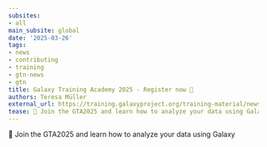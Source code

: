 ```yaml
---
subsites:
- all
main_subsite: global
date: '2025-03-26'
tags:
- news
- contributing
- training
- gtn-news
- gtn
title: Galaxy Training Academy 2025 - Register now 🎉
authors: Teresa Müller
external_url: https://training.galaxyproject.org/training-material/news/2025/03/26/gta-registration-open.html
tease: 🌠 Join the GTA2025 and learn how to analyze your data using Galaxy
---
```

🌠 Join the GTA2025 and learn how to analyze your data using Galaxy